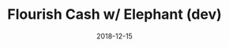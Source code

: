 ---
date_str: '12.2018'
date: "2018-12-15"
group_id: 4
layout: post
render: true
title: Flourish Cash w/ Elephant (dev)
isSelectedWork: 0
---